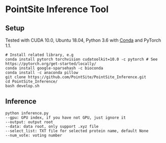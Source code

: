 # PointSite Inference Tool
## Setup

Tested with CUDA 10.0, Ubuntu 18.04, Python 3.6 with [Conda](https://www.anaconda.com/) and PyTorch 1.1.

```
# Install related library, e.g
conda install pytorch torchvision cudatoolkit=10.0 -c pytorch # See https://pytorch.org/get-started/locally/
conda install google-sparsehash -c bioconda
conda install -c anaconda pillow
git clone https://github.com/PointSite/PointSite_Inference.git
cd PointSite_Inference/
bash develop.sh
```
 ## Inference
 ```
python inference.py 
--gpu: GPU index, if you have not GPU, just ignore it
--output: output root
--data: data root, only support .xyz file
--select_list: TXT file for selected protein name, default None
--num_vote: voting number 
```
